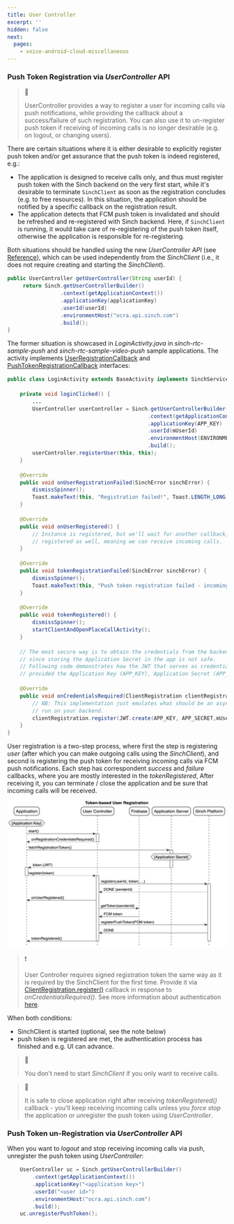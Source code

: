```yaml
---
title: User Controller
excerpt: ''
hidden: false
next:
  pages:
    - voice-android-cloud-miscellaneous
---
```


### Push Token Registration via _UserController_ API

> 📘
>
> UserController provides a way to register a user for incoming calls via push notifications, while providing the callback about a success/failure of such registration. You can also use it to un-register push token if receiving of incoming calls is no longer desirable (e.g. on logout, or changing users).

There are certain situations where it is either desirable to explicitly register push token and/or get assurance that the push token is indeed registered, e.g.:

- The application is designed to receive calls only, and thus must register push token with the Sinch backend on the very first start, while it's desirable to terminate `SinchClient` as soon as the registration concludes (e.g. to free resources). In this situation, the application should be notified by a specific callback on the registration result.
- The application detects that FCM push token is invalidated and should be refreshed and re-registered with Sinch backend. Here, if `SinchClient` is running, it would take care of re-registering of the push token itself, otherwise the application is responsible for re-registering.

Both situations should be handled using the new _UserController API_ (see [Reference](reference\com\sinch\android\rtc\UserController.html)), which can be used independently from the _SinchClient_ (i.e., it does not require creating and starting the _SinchClient_).

```java
public UserController getUserController(String userId) {
     return Sinch.getUserControllerBuilder()
                 .context(getApplicationContext())
                 .applicationKey(applicationKey)
                 .userId(userId)
                 .environmentHost("ocra.api.sinch.com")
                 .build();
}
```

The former situation is showcased in _LoginActivity.java_ in _sinch-rtc-sample-push_ and _sinch-rtc-sample-video-push_ sample applications. The activity implements [UserRegistrationCallback](reference\com\sinch\android\rtc\UserRegistrationCallback.html) and [PushTokenRegistrationCallback](reference\com\sinch\android\rtc\PushTokenRegistrationCallback.html) interfaces:

```java
public class LoginActivity extends BaseActivity implements SinchService.StartFailedListener, PushTokenRegistrationCallback, UserRegistrationCallback {

    private void loginClicked() {
        ...
        UserController userController = Sinch.getUserControllerBuilder()
                                             .context(getApplicationContext())
                                             .applicationKey(APP_KEY)
                                             .userId(mUserId)
                                             .environmentHost(ENVIRONMENT)
                                             .build();
        userController.registerUser(this, this);
    }

    @Override
    public void onUserRegistrationFailed(SinchError sinchError) {
        dismissSpinner();
        Toast.makeText(this, "Registration failed!", Toast.LENGTH_LONG).show();
    }

    @Override
    public void onUserRegistered() {
        // Instance is registered, but we'll wait for another callback, assuring that the push token is
        // registered as well, meaning we can receive incoming calls.
    }

    @Override
    public void tokenRegistrationFailed(SinchError sinchError) {
        dismissSpinner();
        Toast.makeText(this, "Push token registration failed - incoming calls can't be received!", Toast.LENGTH_LONG).show();
    }

    @Override
    public void tokenRegistered() {
        dismissSpinner();
        startClientAndOpenPlaceCallActivity();
    }

    // The most secure way is to obtain the credentials from the backend,
    // since storing the Application Secret in the app is not safe.
    // Following code demonstrates how the JWT that serves as credential should be created,
    // provided the Application Key (APP_KEY), Application Secret (APP_SECRET) and User ID.

    @Override
    public void onCredentialsRequired(ClientRegistration clientRegistration) {
        // NB: This implementation just emulates what should be an async procedure, with JWT.create() being
        // run on your backend.
        clientRegistration.register(JWT.create(APP_KEY, APP_SECRET,mUserId));
    }
}
```

User registration is a two-step process, where first the step is registering _user_ (after which you can make outgoing calls using the _SinchClient_), and second is registering the push token for receiving incoming calls via FCM push notifications. Each step has correspondent _success_ and _failure_ callbacks, where you are mostly interested in the _tokenRegistered_, After receiving it, you can terminate / close the application and be sure that incoming calls will be received.

![Token-based User Registration](images\20200221-user_and_push_registration.png)

> ❗️
>
> User Controller requires signed registration token the same way as it is required by the SinchClient for the first time. Provide it via [ClientRegistration.register()](reference\com\sinch\android\rtc\ClientRegistration.html) callback in response to _onCredentialsRequired()_.
> See more information about authentication [here](doc:voice-android-cloud-application-authentication).

When both conditions:
- SinchClient is started (optional, see the note below)
- push token is registered
are met, the authentication process has finished and e.g. UI can advance.

> 📘
>
> You don't need to start _SinchClient_ if you only want to receive calls.

> 📘
>
> It is safe to close application right after receiving _tokenRegistered()_ callback - you'll keep receiving incoming calls unless you _force stop_ the application or unregister the push token using _UserController_.

### Push Token un-Registration via _UserController_ API

When you want to _logout_ and stop receiving incoming calls via push, unregister the push token using _UserController_:

```java
    UserController uc = Sinch.getUserControllerBuilder()
        .context(getApplicationContext())
        .applicationKey("<application key>")
        .userId("<user id>")
        .environmentHost("ocra.api.sinch.com")
        .build();
    uc.unregisterPushToken();
```
